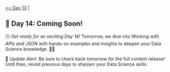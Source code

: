 [<< Day 13](../13_Time%20Series%20Analysis%20Introduction/13_Time%20Series%20Analysis%20Introduction.md) | <!--[Day 15 >>](../)-->
## 🚀 Day 14: Coming Soon!
🕒 *Get ready for an exciting Day 14!* Tomorrow, we dive into *Working with APIs and JSON* with hands-on examples and insights to deepen your Data Science knowledge. 🔧✨

🔔 *Update Alert*: Be sure to check back tomorrow for the full content release! Until then, revisit previous days to sharpen your Data Science skills.
